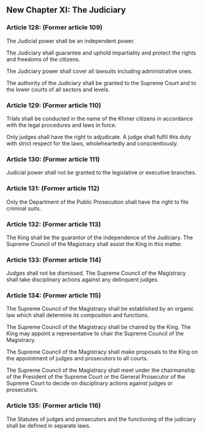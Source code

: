 ## New Chapter XI: The Judiciary

### Article 128: (Former article 109)
The Judicial power shall be an independent power.

The Judiciary shall guarantee and uphold impartiality and protect the rights and freedoms of the citizens.

The Judiciary power shall cover all lawsuits including administrative ones.

The authority of the Judiciary shall be granted to the Supreme Court and to the lower courts of all sectors and levels.

### Article 129: (Former article 110)
Trials shall be conducted in the name of the Khmer citizens in accordance with the legal procedures and laws in force.

Only judges shall have the right to adjudicate. A judge shall fulfil this duty with strict respect for the laws, wholeheartedly and conscientiously.

### Article 130: (Former article 111)
Judicial power shall not be granted to the legislative or executive branches.

### Article 131: (Former article 112)
Only the Department of the Public Prosecution shall have the right to file criminal suits.

### Article 132: (Former article 113)
The King shall be the guarantor of the independence of the Judiciary. The Supreme Council of the Magistracy shall assist the King in this matter.

### Article 133: (Former article 114)
Judges shall not be dismissed. The Supreme Council of the Magistracy shall take disciplinary actions against any delinquent judges.

### Article 134: (Former article 115)
The Supreme Council of the Magistracy shall be established by an organic law which shall determine its composition and functions.

The Supreme Council of the Magistracy shall be chaired by the King. The King may appoint a representative to chair the Supreme Council of the Magistracy.

The Supreme Council of the Magistracy shall make proposals to the King on the appointment of judges and prosecutors to all courts.

The Supreme Council of the Magistracy shall meet under the chairmanship of the President of the Supreme Court or the General Prosecutor of the Supreme Court to decide on disciplinary actions against judges or prosecutors.

### Article 135: (Former article 116)
The Statutes of judges and prosecutors and the functioning of the judiciary shall be defined in separate laws.